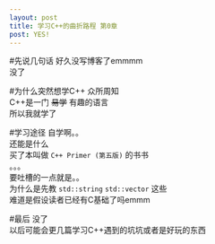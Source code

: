 ```yaml
---
layout: post
title: 学习C++的曲折路程 第0章
post: YES!
---
```


#先说几句话
好久没写博客了emmmm  
没了

#为什么突然想学C++
众所周知  
C++是一门 <del>易学</del> 有趣的语言  
所以我就学了  

#学习途径
自学啊。。  
还能是什么  
买了本叫做 `C++ Primer (第五版)` 的书书  
。。。  
要吐槽的一点就是。。  
为什么是先教 `std::string` `std::vector` 这些  
难道是假设读者已经有C基础了吗emmm

#最后
没了  
以后可能会更几篇学习C++遇到的坑坑或者是好玩的东西